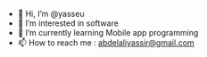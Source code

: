 - 👋 Hi, I’m @yasseu
- 👀 I’m interested in software
- 🌱 I’m currently learning Mobile app programming
- 📫 How to reach me : abdelaliyassir@gmail.com
<!---
yasseu/yasseu is a ✨ special ✨ repository because its `README.md` (this file) appears on your GitHub profile.
You can click the Preview link to take a look at your changes.
--->
